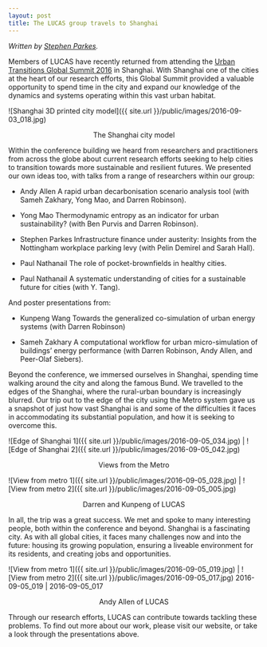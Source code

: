 ```yaml
---
layout: post
title: The LUCAS group travels to Shanghai
---
```

*Written by [Stephen Parkes](https://www.nottingham.ac.uk/geography/people/stephen.parkes).*


Members of LUCAS have recently returned from attending the [Urban Transitions Global Summit 2016](https://www.elsevier.com/events/conferences/urban-transitions-global-summit) in Shanghai. With Shanghai one of the cities at the heart of our research efforts, this Global Summit provided a valuable opportunity to spend time in the city and expand our knowledge of the dynamics and systems operating within this vast urban habitat. 

![Shanghai 3D printed city model]({{ site.url }}/public/images/2016-09-03_018.jpg) 
<p align="center">
The Shanghai city model
</p>

Within the conference building we heard from researchers and practitioners from across the globe about current research efforts seeking to help cities to transition towards more sustainable and resilient futures. We presented our own ideas too, with talks from a range of researchers within our group: 

* Andy Allen	A rapid urban decarbonisation scenario analysis tool (with Sameh Zakhary, Yong Mao, and Darren Robinson).

* Yong Mao	Thermodynamic entropy as an indicator for urban sustainability? (with Ben Purvis and Darren Robinson).

* Stephen Parkes	Infrastructure finance under austerity: Insights from the Nottingham workplace parking levy (with Pelin Demirel and Sarah Hall).

* Paul Nathanail	The role of pocket-brownfields in healthy cities.

* Paul Nathanail 	A systematic understanding of cities for a sustainable future for cities (with Y. Tang).

And poster presentations from:

* Kunpeng Wang	Towards the generalized co-simulation of urban energy systems (with Darren Robinson)

* Sameh Zakhary	A computational workflow for urban micro-simulation of buildings’ energy performance (with Darren Robinson, Andy Allen, and Peer-Olaf Siebers).

Beyond the conference, we immersed ourselves in Shanghai, spending time walking around the city and along the famous Bund. We travelled to the edges of the Shanghai, where the rural-urban boundary is increasingly blurred. Our trip out to the edge of the city using the Metro system gave us a snapshot of just how vast Shanghai is and some of the difficulties it faces in accommodating its substantial population, and how it is seeking to overcome this.

![Edge of Shanghai 1]({{ site.url }}/public/images/2016-09-05_034.jpg)  | ![Edge of Shanghai 2]({{ site.url }}/public/images/2016-09-05_042.jpg) 

<p align="center">
Views from the Metro
</p>

![View from metro 1]({{ site.url }}/public/images/2016-09-05_028.jpg)  | ![View from metro 2]({{ site.url }}/public/images/2016-09-05_005.jpg) 

<p align="center">
Darren and Kunpeng of LUCAS
</p>

In all, the trip was a great success. We met and spoke to many interesting people, both within the conference and beyond. Shanghai is a fascinating city. As with all global cities, it faces many challenges now and into the future: housing its growing population, ensuring a liveable environment for its residents, and creating jobs and opportunities. 

![View from metro 1]({{ site.url }}/public/images/2016-09-05_019.jpg)  | ![View from metro 2]({{ site.url }}/public/images/2016-09-05_017.jpg) 
2016-09-05_019 | 2016-09-05_017

<p align="center">
Andy Allen of LUCAS
</p>



Through our research efforts, LUCAS can contribute towards tackling these problems. To find out more about our work, please visit our website, or take a look through the presentations above. 

